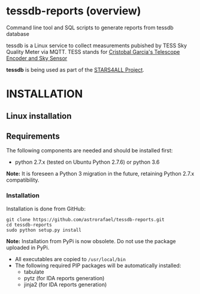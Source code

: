 # tessdb-reports (overview)

Command line tool and SQL scripts to generate reports from tessdb database

tessdb is a Linux service to collect measurements pubished by TESS Sky Quality Meter via MQTT. TESS stands for [Cristobal Garcia's Telescope Encoder and Sky Sensor](http://www.observatorioremoto.com/TESS.pdf)

**tessdb** is being used as part of the [STARS4ALL Project](http://www.stars4all.eu/).

# INSTALLATION
    
## Linux installation

## Requirements

The following components are needed and should be installed first:

 * python 2.7.x (tested on Ubuntu Python 2.7.6) or python 3.6

**Note:** It is foreseen a Python 3 migration in the future, retaining Python 2.7.x compatibility.

### Installation

Installation is done from GitHub:

    git clone https://github.com/astrorafael/tessdb-reports.git
    cd tessdb-reports
    sudo python setup.py install

**Note:** Installation from PyPi is now obsolete. Do not use the package uploaded in PyPi.

* All executables are copied to `/usr/local/bin`
* The following required PIP packages will be automatically installed:
    - tabulate
    - pytz (for IDA reports generation)
    - jinja2 (for IDA reports generation)
    
